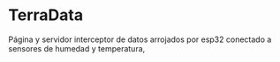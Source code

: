 # TerraData
Página y servidor interceptor de datos arrojados por esp32 conectado a sensores de humedad y temperatura,
